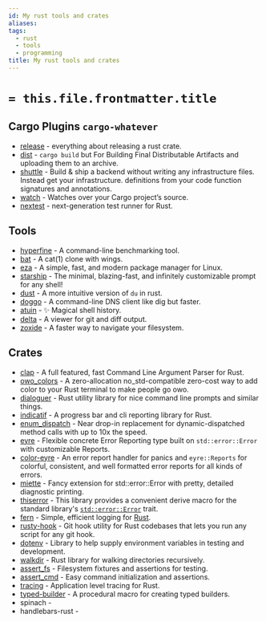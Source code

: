 ```yaml
---
id: My rust tools and crates
aliases: 
tags:
  - rust
  - tools
  - programming
title: My rust tools and crates
---
```

# `= this.file.frontmatter.title`

## Cargo Plugins `cargo-whatever`

- [release](https://crates.io/crates/cargo-release) - everything about releasing a rust crate.
- [dist](https://crates.io/crates/cargo-dist) - `cargo build` but For Building Final Distributable Artifacts and uploading them to an archive.
- [shuttle](https://www.shuttle.rs/) - Build & ship a backend without writing any infrastructure files. Instead get your infrastructure. definitions from your code function signatures and annotations.
- [watch](https://crates.io/crates/cargo-watch) - Watches over your Cargo project’s source.
- [nextest](https://github.com/nextest-rs/nextest) - next-generation test runner for Rust.

## Tools

- [hyperfine](https://github.com/sharkdp/hyperfine) - A command-line benchmarking tool.
- [bat](https://github.com/sharkdp/bat) - A cat(1) clone with wings.
- [eza](https://github.com/eza-community/eza) - A simple, fast, and modern package manager for Linux.
- [starship](https://starship.rs/) - The minimal, blazing-fast, and infinitely customizable prompt for any shell!
- [dust](https://github.com/bootandy/dust) - A more intuitive version of `du` in rust.
- [doggo](https://github.com/mr-karan/doggo) - A command-line DNS client like dig but faster.
- [atuin](https://github.com/atuinsh/atuin) - ✨ Magical shell history.
- [delta](https://github.com/dandavison/delta) - A viewer for git and diff output.
- [zoxide](https://github.com/ajeetdsouza/zoxide) - A faster way to navigate your filesystem.

## Crates

- [clap](https://crates.io/crates/clap) - A full featured, fast Command Line Argument Parser for Rust.
- [owo_colors](https://crates.io/crates/owo-colors) - A zero-allocation no_std-compatible zero-cost way to add color to your Rust terminal to make people go owo.
- [dialoguer](https://crates.io/crates/dialoguer) - Rust utility library for nice command line prompts and similar things.
- [indicatif](https://crates.io/crates/indicatif) - A progress bar and cli reporting library for Rust.
- [enum_dispatch](https://crates.io/crates/enum_dispatch) - Near drop-in replacement for dynamic-dispatched method calls with up to 10x the speed.
- [eyre](https://crates.io/crates/eyre) - Flexible concrete Error Reporting type built on `std::error::Error` with customizable Reports.
- [color-eyre](https://crates.io/crates/color-eyre/0.6.2/dependencies) - An error report handler for panics and `eyre::Reports` for colorful, consistent, and well formatted error reports for all kinds of errors.
- [miette](https://github.com/zkat/miette) - Fancy extension for std::error::Error with pretty, detailed diagnostic printing.
- [thiserror](https://crates.io/crates/thiserror) - This library provides a convenient derive macro for the standard library's [`std::error::Error`](https://doc.rust-lang.org/std/error/trait.Error.html) trait.
- [fern](https://crates.io/crates/fern) - Simple, efficient logging for [Rust](https://www.rust-lang.org/).
- [rusty-hook](https://crates.io/crates/rusty-hook) - Git hook utility for Rust codebases that lets you run any script for any git hook.
- [dotenv](https://crates.io/crates/dotenv) - Library to help supply environment variables in testing and development.
- [walkdir](https://github.com/BurntSushi/walkdir) - Rust library for walking directories recursively.
- [assert_fs](https://crates.io/crates/assert_fs) - Filesystem fixtures and assertions for testing.
- [assert_cmd](https://crates.io/crates/assert_cmd) - Easy command initialization and assertions.
- [tracing](https://github.com/tokio-rs/tracing) - Application level tracing for Rust.
- [typed-builder](https://github.com/idanarye/rust-typed-builder) - A procedural macro for creating typed builders.
- spinach -
- handlebars-rust -
